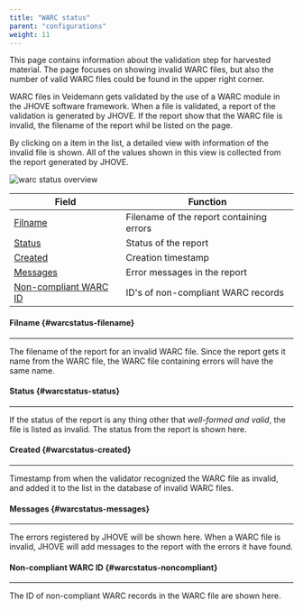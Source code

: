 ```yaml
---
title: "WARC status"
parent: "configurations"
weight: 11
---
```

This page contains information about the validation step for harvested material. The page focuses on showing invalid
WARC files, but also the number of valid WARC files could be found in the upper right corner.

WARC files in Veidemann gets validated by the use of a WARC module in the JHOVE software framework. When a file is validated,
a report of the validation is generated by JHOVE. If the report show that the WARC file is invalid, the filename of the 
report whil be listed on the page. 

By clicking on a  item in the list, a detailed view with information of the invalid file is shown. All of the values shown
in this view is collected from the report generated by JHOVE. 

![warc status overview](/veidemann/docs/img/warcstatus/veidemann_dashboard_warcstatus_overview.png)

Field                                              | Function
---------------------------------------------------|------------------------------------------------------
[Filname](#warcstatus-filename)                    | Filename of the report containing errors
[Status](#warcstatus-status)                       | Status of the report
[Created](#warcstatus-created)                     | Creation timestamp 
[Messages](#warcstatus-messages)                   | Error messages in the report 
[Non-compliant WARC ID](#warcstatus-noncompliant)  | ID's of non-compliant WARC records


#### Filname {#warcstatus-filename}
------------------------------------
The filename of the report for an invalid WARC file. Since the report gets it name from the WARC file, the WARC file
containing errors will have the same name.

#### Status {#warcstatus-status}
---------------------------------
If the status of the report is any thing other that *well-formed and valid*, the file is listed as invalid. The status 
from the report is shown here.

#### Created {#warcstatus-created}
-------------------------------------
Timestamp from when the validator recognized the WARC file as invalid, and added it to the list in the database of 
invalid WARC files.

#### Messages {#warcstatus-messages}
--------------------------------------
The errors registered by JHOVE will be shown here.
When a WARC file is invalid, JHOVE will add messages to the report with the errors it have found.


#### Non-compliant WARC ID {#warcstatus-noncompliant}
--------------------------------------------------------
The ID of non-compliant WARC records in the WARC file are shown here.
